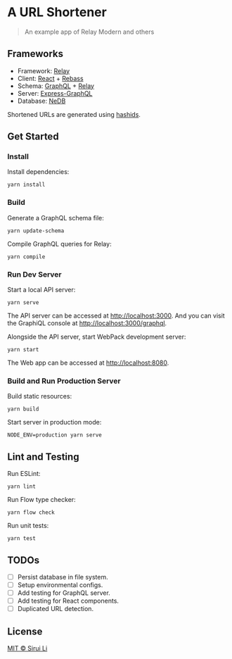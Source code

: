 # A URL Shortener

> An example app of Relay Modern and others

## Frameworks

- Framework: [Relay](https://facebook.github.io/relay/)
- Client: [React](https://reactjs.org/) + [Rebass](https://jxnblk.com/rebass/)
- Schema: [GraphQL](https://graphql.org/graphql-js/) + [Relay](https://github.com/graphql/graphql-relay-js)
- Server: [Express-GraphQL](https://github.com/graphql/express-graphql)
- Database: [NeDB](https://github.com/louischatriot/nedb)

Shortened URLs are generated using [hashids](https://hashids.org/).

## Get Started

### Install

Install dependencies:

```
yarn install
```

### Build

Generate a GraphQL schema file:

```
yarn update-schema
```

Compile GraphQL queries for Relay:

```
yarn compile
```

### Run Dev Server

Start a local API server:

```
yarn serve
```

The API server can be accessed at <http://localhost:3000>. And you can visit
the GraphiQL console at <http://localhost:3000/graphql>.

Alongside the API server, start WebPack development server:

```
yarn start
```

The Web app can be accessed at <http://localhost:8080>.

### Build and Run Production Server

Build static resources:

```
yarn build
```

Start server in production mode:

```
NODE_ENV=production yarn serve
```

## Lint and Testing

Run ESLint:

```
yarn lint
```

Run Flow type checker:

```
yarn flow check
```

Run unit tests:

```
yarn test
```

## TODOs

- [ ] Persist database in file system.
- [ ] Setup environmental configs.
- [ ] Add testing for GraphQL server.
- [ ] Add testing for React components.
- [ ] Duplicated URL detection.

## License

[MIT © Sirui Li](LICENSE.md)
